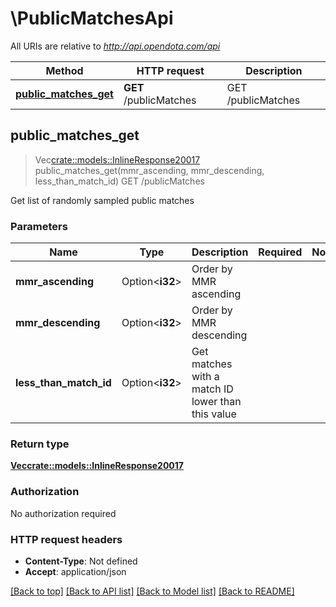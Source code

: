 # \PublicMatchesApi

All URIs are relative to *http://api.opendota.com/api*

Method | HTTP request | Description
------------- | ------------- | -------------
[**public_matches_get**](PublicMatchesApi.md#public_matches_get) | **GET** /publicMatches | GET /publicMatches



## public_matches_get

> Vec<crate::models::InlineResponse20017> public_matches_get(mmr_ascending, mmr_descending, less_than_match_id)
GET /publicMatches

Get list of randomly sampled public matches

### Parameters


Name | Type | Description  | Required | Notes
------------- | ------------- | ------------- | ------------- | -------------
**mmr_ascending** | Option<**i32**> | Order by MMR ascending |  |
**mmr_descending** | Option<**i32**> | Order by MMR descending |  |
**less_than_match_id** | Option<**i32**> | Get matches with a match ID lower than this value |  |

### Return type

[**Vec<crate::models::InlineResponse20017>**](inline_response_200_17.md)

### Authorization

No authorization required

### HTTP request headers

- **Content-Type**: Not defined
- **Accept**: application/json

[[Back to top]](#) [[Back to API list]](../README.md#documentation-for-api-endpoints) [[Back to Model list]](../README.md#documentation-for-models) [[Back to README]](../README.md)


